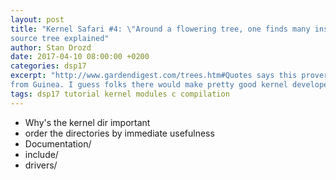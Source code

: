 ```yaml
---
layout: post
title: "Kernel Safari #4: \"Around a flowering tree, one finds many insects\" - Linux
source tree explained"
author: Stan Drozd
date: 2017-04-10 08:00:00 +0200
categories: dsp17
excerpt: "http://www.gardendigest.com/trees.htm#Quotes says this proverb comes
from Guinea. I guess folks there would make pretty good kernel developers"
tags: dsp17 tutorial kernel modules c compilation
---
```


* Why's the kernel dir important
* order the directories by immediate usefulness 
* Documentation/
* include/
* drivers/
